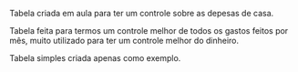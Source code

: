 Tabela criada em aula para ter um controle sobre as depesas de casa.

 Tabela feita para termos um controle melhor de todos os gastos feitos por mês, muito utilizado para ter um controle melhor 
do dinheiro.

Tabela simples criada apenas como exemplo.
